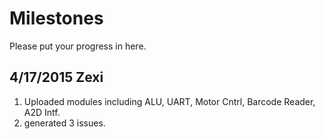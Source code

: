 # Milestones
Please put your progress in here.

## 4/17/2015 Zexi
1. Uploaded modules including ALU, UART, Motor Cntrl, Barcode Reader, A2D Intf.
2. generated 3 issues.



